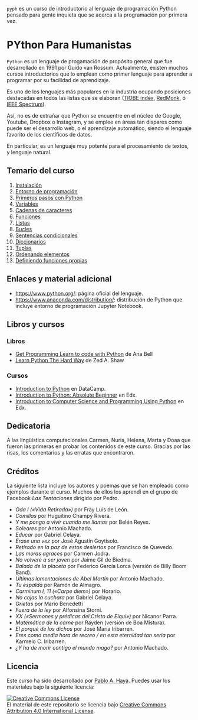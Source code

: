 `pyph` es un curso de introductorio al lenguaje de programación Python pensado para gente inquieta que se acerca a la programación por primera vez.

PYthon Para Humanistas
======================

`Python` es un lenguaje de progamación de propósito general que fue desarrollado en 1991 por Guido van Rossum. Actualmente, existen muchos cursos introductorios que lo emplean como primer lenguaje para aprender a programar por su facilidad de aprendizaje.

Es uno de los lenguajes más populares en la industria ocupando posiciones destacadas en todos las listas que se elaboran ([TIOBE index](https://www.tiobe.com/tiobe-index/), [RedMonk](https://redmonk.com/sogrady/2018/08/10/language-rankings-6-18/), ó [IEEE Spectrum](https://spectrum.ieee.org/at-work/innovation/the-2018-top-programming-languages)).

Así, no es de extrañar que Python se encuentre en el núcleo de Google, Youtube, Dropbox o Instagram, y se emplee en áreas tan dispares como puede ser el desarrollo web, o el aprendizaje automático, siendo el lenguaje favorito de los científicos de datos.

En particular, es un lenguaje muy potente para el procesamiento de textos, y lenguaje natural.

Temario del curso
-----------------

1.  [Instalación](0-intro/000-Instalacion-Anaconda.ipynb)
2.  [Entorno de programación](0-intro/001-Notebook-entorno-de-programacion.ipynb)
3.  [Primeros pasos con Python](0-intro/002-Primeros-pasos-con-Python.ipynb)
4.  [Variables](0-intro/003-Variables.ipynb)
5.  [Cadenas de caracteres](0-intro/004-Cadenas-de-caracteres.ipynb)
6.  [Funciones](0-intro/005-Funciones.ipynb)
7.  [Listas](0-intro/006-Listas.ipynb)
8.  [Bucles](0-intro/007-Bucles.ipynb)
9.  [Sentencias condicionales](0-intro/008-Sentencias-condicionales.ipynb)
10. [Diccionarios](0-intro/009-Diccionarios.ipynb)
11. [Tuplas](0-intro/010-Tuplas.ipynb)
12. [Ordenando elementos](0-intro/011-Ordenando-elementos.ipynb)
13. [Definiendo funciones propias](0-intro/012-Definiendo-funciones-propias.ipynb)

Enlaces y material adicional
----------------------------

-   <https://www.python.org/>: página oficial del lenguaje.
-   <https://www.anaconda.com/distribution/>: distribución de Python que incluye entorno de programación Jupyter Notebook.


Libros y cursos
---------------

### Libros

-   [Get Programming Learn to code with Python](https://www.manning.com/books/get-programming) de Ana Bell
-   [Learn Python The Hard Way](https://www.souravsengupta.com/cds2015/python/LPTHW.pdf) de Zed A. Shaw

### Cursos

-   [Introduction to Python](https://www.datacamp.com/courses/intro-to-python-for-data-science) en DataCamp.
-   [Introduction to Python: Absolute Beginner](https://www.edx.org/es/course/introduction-to-python-absolute-beginner-3) en Edx.
-   [Introduction to Computer Science and Programming Using Python](https://www.edx.org/course/introduction-to-computer-science-and-programming-using-python-2) en Edx.

Dedicatoria
-----------

A las lingüística computacionales Carmen, Nuria, Helena, Marta y Doaa que fueron las primeras en probar los contenidos de este curso. Gracias por las risas, los comentarios y las erratas que encontraron.

Créditos
--------

La siguiente lista incluye los autores y poemas que se han empleado como ejemplos durante el curso. Muchos de ellos los aprendí en el grupo de Facebook *Las Tentaciones* dirigido por Pedro.

-   *Oda I («Vida Retirada»)* por Fray Luis de León.
-   *Comillas* por Huguitino Champý Rivera.
-   *Y me pongo a vivir cuando me llamas* por Belén Reyes.
-   *Soleares* por Antonio Machado.
-   *Educar* por Gabriel Celaya.
-   *Érase una vez* por José Agustín Goytisolo.
-   *Retirado en la paz de estos desiertos* por Francisco de Quevedo.
-   *Las moras agraces* por Carmen Jodra.
-   *No volveré a ser joven* por Jaime Gil de Biedma.
-   *Balada de la placeta* por Federico García Lorca (versión de Billy Boom Band).
-   *Últimas lamentaciones de Abel Martín* por Antonio Machado.
-   *Tu espalda* por Ramón de Almagro.
-   *Carminum I, 11 («Carpe diem»)* por Horario.
-   *No cojas la cuchara* por Gabriel Celaya.
-   *Grietas* por Mario Benedetti
-   *Fuera de la ley* por Alfonsina Storni.
-   *XX («Sermones y prédicas del Cristo de Elqui»)* por Nicanor Parra.
-   *Matemática de la carne* por Rayden (versión de Boa Mistura).
-   *El porqué de los dichos* por José María Iribarren.
-   *Eres como media hora de recreo / en esta eternidad tan seria* por Karmelo C. Iribarren.
-   *¿Y ha de morir contigo el mundo mago?* por Antonio Machado.

Licencia
--------

Este curso ha sido desarrollado por [Pablo A. Haya](https://pablohaya.com). Puedes usar los materiales bajo la siguiente licencia:

<a rel="license" href="http://creativecommons.org/licenses/by/4.0/"><img alt="Creative Commons License" style="border-width:0" src="https://i.creativecommons.org/l/by/4.0/88x31.png" /></a><br />El material de este repositorio se licencia bajo <a rel="license" href="http://creativecommons.org/licenses/by/4.0/">Creative Commons Attribution 4.0 International License</a>.
